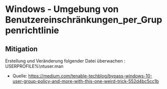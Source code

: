 # Windows - Umgebung von Benutzereinschränkungen_per_Gruppenrichtlinie

## Mitigation

Erstellung und Veränderung folgender Datei überwachen : USERPROFILE%\ntuser.man

* Quelle: https://medium.com/tenable-techblog/bypass-windows-10-user-group-policy-and-more-with-this-one-weird-trick-552d4bc5cc1b

